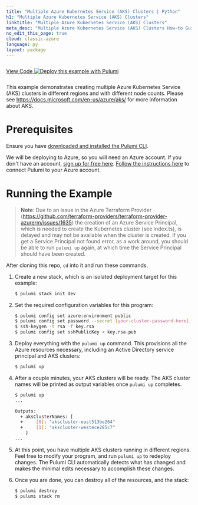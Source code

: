 ```yaml
---
title: "Multiple Azure Kubernetes Service (AKS) Clusters | Python"
h1: "Multiple Azure Kubernetes Service (AKS) Clusters"
linktitle: "Multiple Azure Kubernetes Service (AKS) Clusters"
meta_desc: "Multiple Azure Kubernetes Service (AKS) Clusters How-to Guide using Python"
no_edit_this_page: true
cloud: classic-azure
language: py
layout: package
---
```


<!-- WARNING: this page was generated by a tool. Do not edit it by hand. -->
<!-- To change it, please see https://github.com/pulumi/registry/tree/master/tools/mktutorial. -->

<p class="mb-4 inline-flex items-center">
    <a class="rounded-md font-display text-lg text-white bg-white border-2 border-blue-600 px-3 mr-2 whitespace-no-wrap hover:text-white" style="height: 45px; line-height: 41px;" href="https://github.com/pulumi/examples/tree/master/classic-azure-py-aks-multicluster" target="_blank">
        <span class="flex items-center">
            <i class="fab fa-github pr-1.5"></i>
            <span>View Code</span>
        </span>
    </a>
    <a href="https://app.pulumi.com/new?template=https://github.com/pulumi/examples/blob/master/classic-azure-py-aks-multicluster/README.md" target="_blank">
        <img src="https://get.pulumi.com/new/button.svg" alt="Deploy this example with Pulumi">
    </a>
</p>


This example demonstrates creating multiple Azure Kubernetes Service (AKS) clusters in different regions and with
different node counts. Please see https://docs.microsoft.com/en-us/azure/aks/ for more information about AKS.

# Prerequisites

Ensure you have [downloaded and installed the Pulumi CLI](https://www.pulumi.com/docs/get-started/install/).

We will be deploying to Azure, so you will need an Azure account. If you don't have an account,
[sign up for free here](https://azure.microsoft.com/en-us/free/).
[Follow the instructions here](https://www.pulumi.com/docs/intro/cloud-providers/azure/setup/) to connect Pulumi to your Azure account.

# Running the Example

> **Note**: Due to an issue in the Azure Terraform Provider (https://github.com/terraform-providers/terraform-provider-azurerm/issues/1635) the
> creation of an Azure Service Principal, which is needed to create the Kubernetes cluster (see index.ts), is delayed and may not
> be available when the cluster is created.  If you get a Service Principal not found error, as a work around, you should be able to run `pulumi up`
> again, at which time the Service Principal should have been created.

After cloning this repo, `cd` into it and run these commands.

1. Create a new stack, which is an isolated deployment target for this example:

    ```bash
    $ pulumi stack init dev
    ```

1. Set the required configuration variables for this program:

    ```bash
    $ pulumi config set azure:environment public
    $ pulumi config set password --secret [your-cluster-password-here]
    $ ssh-keygen -t rsa -f key.rsa
    $ pulumi config set sshPublicKey < key.rsa.pub
    ```

1. Deploy everything with the `pulumi up` command. This provisions all the Azure resources necessary, including
   an Active Directory service principal and AKS clusters:

    ```bash
    $ pulumi up
    ```

1. After a couple minutes, your AKS clusters will be ready. The AKS cluster names will be printed as output variables
   once `pulumi up` completes.

    ```bash
    $ pulumi up
    ...

    Outputs:
      + aksClusterNames: [
      +     [0]: "akscluster-east513be264"
      +     [1]: "akscluster-westece285c7"
        ]
    ...
    ```

1. At this point, you have multiple AKS clusters running in different regions. Feel free to modify your program, and
   run `pulumi up` to redeploy changes. The Pulumi CLI automatically detects what has changed and makes the minimal
   edits necessary to accomplish these changes.

1. Once you are done, you can destroy all of the resources, and the stack:

    ```bash
    $ pulumi destroy
    $ pulumi stack rm
    ```

